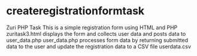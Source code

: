 # createregistrationformtask
Zuri PHP Task
This is a simple registration form using HTML and PHP
zuritask3.html displays the form and collects user data and posts data to user_data.php
user_data.php processes form data by returning submitted data to the user and update the registration data to a CSV file userdata.csv
